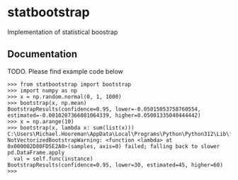 # statbootstrap
Implementation of statistical boostrap

## Documentation

TODO. Please find example code below

```
>>> from statbootstrap import bootstrap
>>> import numpy as np
>>> x = np.random.normal(0, 1, 1000)
>>> bootstrap(x, np.mean)
BootstrapResults(confidence=0.95, lower=-0.05015053758760554, estimated=-0.0010207366081064339, higher=0.05001335040444442)
>>> x = np.arange(10)
>>> bootstrap(x, lambda x: sum(list(x)))
C:\Users\Michael.Hooreman\AppData\Local\Programs\Python\Python312\Lib\functools.py:995: NotVectorizedBootstrapWarning: <function <lambda> at 0x000002D80FD5E2A0>(samples, axis=0) failed; falling back to slower pd.DataFrame.apply
  val = self.func(instance)
BootstrapResults(confidence=0.95, lower=30, estimated=45, higher=60)
>>>
```
